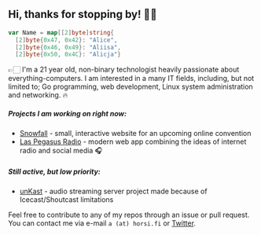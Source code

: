 ## Hi, thanks for stopping by! 👋🏻

```go
var Name = map[[2]byte]string{
  [2]byte{0x47, 0x42}: "Alice",
  [2]byte{0x46, 0x49}: "Aliisa",
  [2]byte{0x50, 0x4C}: "Alicja"}
```
👉🏻 I'm a 21 year old, non-binary technologist heavily passionate about everything-computers.
I am interested in a many IT fields, including, but not limited to; Go programming, web development, Linux system
administration and networking. 🔥

##### Projects I am working on *right now*:
- [Snowfall](https://github.com/noskla/snowfall) - small, interactive website for an upcoming online convention
- [Las Pegasus Radio](https://laspegas.us/) - modern web app combining the ideas of internet radio and social media 🎧

##### Still active, but low priority:
- [unKast](https://github.com/noskla/unkast) - audio streaming server project made because of Icecast/Shoutcast limitations

Feel free to contribute to any of my repos through an issue or pull request. You can contact me via e-mail ``a (at) horsi.fi`` or [Twitter](https://twitter.com/alistheponi).
